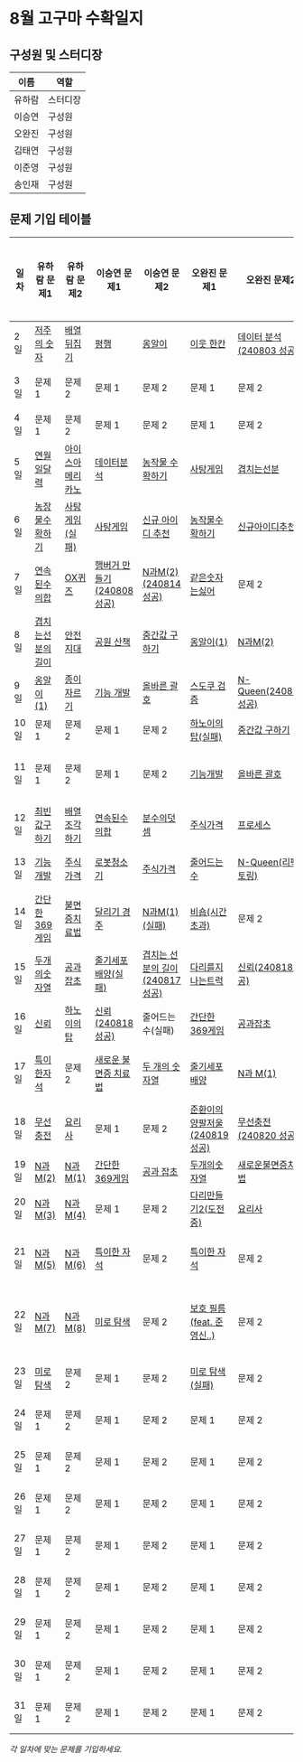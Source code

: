 # 8월 고구마 수확일지

## 구성원 및 스터디장

| 이름   | 역할    |
| ------ | ------- |
| 유하람 | 스터디장 |
| 이승연 | 구성원  |
| 오완진 | 구성원  |
| 김태연 | 구성원  |
| 이준영 | 구성원  |
| 송인재 | 구성원  |

## 문제 기입 테이블

<table>
  <thead>
    <tr>
      <th>일차</th>
      <th>유하람 문제1</th>
      <th>유하람 문제2</th>
      <th>이승연 문제1</th>
      <th>이승연 문제2</th>
      <th>오완진 문제1</th>
      <th>오완진 문제2</th>
      <th>김태연 문제1</th>
      <th>김태연 문제2</th>
      <th>이준영 문제 1</th>
      <th>이준영 문제 2</th>
      <th>송인재 문제 1</th>
      <th>송인재 문제 2</th>
    </tr>
  </thead>
  <tbody>
    <tr>
      <td>2일</td>
      <td><a href="유하람/프로그래머스/0/120871. 저주의 숫자 3">저주의 숫자</a></td>
      <td><a href="유하람/프로그래머스/0/120821. 배열 뒤집기">배열 뒤집기</a></td>
      <td><a href="이승연/프로그래머스/0/120875. 평행">평행</a></td>
      <td><a href="이승연/프로그래머스/0/120956. 옹알이 （1）">옹알이</a></td>
      <td><a href="오완진/프로그래머스/1/250125. ［PCCE 기출문제］ 9번 ／ 이웃한 칸">이웃 한칸</a></td>
      <td><a href="오완진/프로그래머스/1/250121. ［PCCE 기출문제］ 10번 ／ 데이터 분석">데이터 분석(240803 성공)</a></td>
      <td><a href="김태연/SWEA/D3/1209. ［S／W 문제해결 기본］ 2일차 － Sum">Sum</a></td>
      <td><a href="김태연/백준/Silver/3085. 사탕 게임">사탕 게임</a></td>
      <td><a>문제 1</a></td>
      <td><a>문제 2</a></td>
    </tr>
    <tr>
      <td>3일</td>
      <td><a>문제 1</a></td>
      <td><a>문제 2</a></td>
      <td><a>문제 1</a></td>
      <td><a>문제 2</a></td>
      <td><a>문제 1</a></td>
      <td><a>문제 2</a></td>
      <td><a href="김태연/프로그래머스/0/181913. 문자열 여러 번 뒤집기">문자열 여러 번 뒤집기</a></td>
      <td><a href="김태연/프로그래머스/0/120829. 각도기">각도기</a></td>
      <td><a>문제 1</a></td>
      <td><a>문제 2</a></td>
    </tr>
    <tr>
      <td>4일</td>
      <td><a>문제 1</a></td>
      <td><a>문제 2</a></td>
      <td><a>문제 1</a></td>
      <td><a>문제 2</a></td>
      <td><a>문제 1</a></td>
      <td><a>문제 2</a></td>
      <td><a href="김태연/프로그래머스/0/181925. 수 조작하기 2">수 조작하기2</a></td>
      <td><a href="김태연/프로그래머스/0/181928. 이어 붙인 수">이어붙인 수</a></td>
      <td><a>문제 1</a></td>
      <td><a>문제 2</a></td>
    </tr>
    <tr>
      <td>5일</td>
      <td><a href="유하람/SWEA/D1/2056. 연월일 달력">연월일달력</a></td>
      <td><a href="유하람/프로그래머스/0/120819. 아이스 아메리카노">아이스아메리카노</a></td>
      <td><a href="이승연/프로그래머스/1/250121. ［PCCE 기출문제］ 10번 ／ 데이터 분석">데이터분석</a></td>
      <td><a href="이승연/SWEA/D3/2805. 농작물 수확하기">농작물 수확하기</a></td>
      <td><a href="오완진/백준/Silver/3085. 사탕 게임">사탕게임</a></td>
      <td><a href="오완진/프로그래머스/0/120876. 겹치는 선분의 길이">겹치는선분</a></td>
      <td><a href="김태연/SWEA/D3/2805. 농작물 수확하기">농작물수확하기</a></td>
      <td><a href="김태연/프로그래머스/1/250121. ［PCCE 기출문제］ 10번 ／ 데이터 분석">데이터분석</a></td>
      <td><a href="이준영/백준/Silver/15649. N과 M （1）">N과M1</a></td>
      <td><a href="이준영/백준/Silver/15650. N과 M （2）">N과M2</a></td>
    </tr>  
    <tr>
      <td>6일</td>
      <td><a href="유하람/SWEA/D3/2805. 농작물 수확하기">농장물수확하기</a></td>
      <td><a href="#">사탕게임(실패)</a></td>
      <td><a href="이승연/백준/Silver/3085. 사탕 게임">사탕게임</a></td>
      <td><a href="이승연/프로그래머스/1/72410. 신규 아이디 추천">신규 아이디 추천</a></td>
      <td><a href="오완진/SWEA/D3/2805. 농작물 수확하기">농작물수확하기</a></td>
      <td><a href="오완진/프로그래머스/1/72410. 신규 아이디 추천">신규아이디추천</a></td>
      <td><a href="#">신규 아이디 추천 (실패)</a></td>
      <td><a href="김태연/프로그래머스/2/12946. 하노이의 탑">하노이탑</a></td>
      <td><a href="이준영/백준/Silver/3085. 사탕 게임">사탕게임</a></td>
      <td><a href="이준영/프로그래머스/1/250121. ［PCCE 기출문제］ 10번 ／ 데이터 분석">데이터 분석</a></td>
    </tr>
    <tr>
      <td>7일</td>
      <td><a href="유하람/프로그래머스/0/120923. 연속된 수의 합">연속된수의합</a></td>
      <td><a href="유하람/프로그래머스/0/120907. OX퀴즈">OX퀴즈</a></td>
      <td><a href="이승연/프로그래머스/1/133502. 햄버거 만들기">햄버거 만들기 (240808 성공)</a></td>
      <td><a href="이승연/백준/Silver/15650. N과 M （2）">N과M(2) (240814 성공)</a></td>
      <td><a href="오완진/프로그래머스/1/12906. 같은 숫자는 싫어">같은숫자는싫어</a></td>
      <td><a>문제 2</a></td>
      <td><a href="김태연/백준/Silver/15650. N과 M （2）/N과 M （2）.java">N과M2 (240814 성공)</a></td>
      <td><a href="김태연/백준/Silver/28278. 스택 2">스택</a></td>
      <td><a href="이준영/SWEA/D3/2805. 농작물 수확하기">농작물수확하기</a></td>
      <td><a href="이준영/프로그래머스/1/72410. 신규 아이디 추천">신규 아이디 추천</a></td>
    </tr>
    <tr>
      <td>8일</td>
      <td><a href="유하람/프로그래머스/0/120876. 겹치는 선분의 길이">겹치는선분의길이</a></td>
      <td><a href="유하람/프로그래머스/0/120866. 안전지대">안전지대</a></td>
      <td><a href="이승연/프로그래머스/1/172928. 공원 산책">공원 산책</a></td>
      <td><a href="#">중간값 구하기</a></td>
      <td><a href="오완진/프로그래머스/0/120956. 옹알이 （1）">옹알이(1)</a></td>
      <td><a href="오완진/백준/Silver/15650. N과 M （2）">N과M(2)</a></td>
      <td><a href="김태연/프로그래머스/0/181924. 수열과 구간 쿼리 3">수열과 구간 쿼리3</a></td>
      <td><a href="김태연/백준/Silver/2161. 카드1">카드1</a></td>
      <td><a href="이준영/프로그래머스/2/12946. 하노이의 탑>문제">하노이의 탑</a></td>
      <td><a href="이준영/백준/Gold/6443. 애너그램">에너그램</a></td>
    </tr>
    <tr>
      <td>9일</td>
      <td><a href="유하람/프로그래머스/0/120956. 옹알이 （1）">옹알이(1)</a></td>
      <td><a href="유하람/프로그래머스/0/120922. 종이 자르기">종이자르기</a></td>
      <td><a href="이승연/프로그래머스/2/42586. 기능개발">기능 개발</a></td>
      <td><a href="이승연/프로그래머스/2/12909. 올바른 괄호">올바른 괄호</a></td>
      <td><a href="오완진/SWEA/D2/1974. 스도쿠 검증">스도쿠 검증</a></td>
      <td><a href="오완진/백준/Gold/9663. N－Queen">N-Queen(240813 성공)</a></td>
      <td><a href="김태연/프로그래머스/2/42586. 기능개발">기능개발</a></td>
      <td><a href="김태연/프로그래머스/1/178871. 달리기 경주">달리기 경주</a></td>
      <td><a href="이준영/백준/Gold/9663. N－Queen">N-Queen</a></td>
      <td><a href="이준영/백준/Gold/1799. 비숍">비숍</a></td>
    </tr>
    <tr>
      <td>10일</td>
      <td><a>문제 1</a></td>
      <td><a>문제 2</a></td>
      <td><a>문제 1</a></td>
      <td><a>문제 2</a></td>
      <td><a href="오완진/프로그래머스/2/12946. 하노이의 탑">하노이의 탑(실패)</a></td>
      <td><a href="오완진/SWEA/D4/3000. 중간값 구하기">중간값 구하기</a></td>
      <td><a href="김태연/백준/Bronze/10988. 팰린드롬인지 확인하기">백준-팰린드롬</a></td>
      <td><a href="김태연/프로그래머스/0/120819. 아이스 아메리카노">아이스아메리카노</a></td>
      <td><a href="이준영/프로그래머스/2/42584. 주식가격">주식가격</a></td>
      <td><a href="이준영/프로그래머스/2/42586. 기능개발">기능개발</a></td>
    </tr>
    <tr>
      <td>11일</td>
      <td><a>문제 1</a></td>
      <td><a>문제 2</a></td>
      <td><a>문제 1</a></td>
      <td><a>문제 2</a></td>
      <td><a href="오완진/프로그래머스/2/42586. 기능개발">기능개발</a></td>
      <td><a href="오완진/프로그래머스/2/12909. 올바른 괄호">올바른 괄호</a></td>
      <td><a>줄어드는수(실패 : 메모리초과)</a></td>
      <td><a>문제 2</a></td>
      <td><a href="이준영/백준/Gold/1174. 줄어드는 수">줄어드는 수</a></td>
      <td><a href="이준영/프로그래머스/2/12909. 올바른 괄호">올바른 괄호</a></td>
    </tr>
    <tr>
      <td>12일</td>
      <td><a href="유하람/프로그래머스/0/120812. 최빈값 구하기">최빈값구하기</a></td>
      <td><a href="유하람/프로그래머스/0/181893. 배열 조각하기">배열조각하기</a></td>
      <td><a href="이승연/프로그래머스/0/120923. 연속된 수의 합">연속된수의합</a></td>
      <td><a href="이승연/프로그래머스/0/120808. 분수의 덧셈">분수의덧셈</a></td>
      <td><a href="오완진/프로그래머스/2/42584. 주식가격">주식가격</a></td>
      <td><a href="오완진/프로그래머스/2/42587. 프로세스">프로세스</a></td>
      <td><a href="김태연/프로그래머스/2/42584. 주식가격">주식가격</a></td>
      <td><a href="김태연/프로그래머스/0/181893. 배열 조각하기">배열 조각하기</a></td>
      <td><a href="이준영/백준/Silver/2606. 바이러스">바이러스</a></td>
      <td><a href="이준영/백준/Silver/1260. DFS와 BFS">DFS와 BFS</a></td>
    </tr>
    <tr>
      <td>13일</td>
      <td><a href="유하람/프로그래머스/2/42586. 기능개발">기능개발</a></td>
      <td><a href="유하람/프로그래머스/2/42584. 주식가격">주식가격</a></td>
      <td><a href="이승연/백준/Gold/14503. 로봇 청소기">로봇청소기</a></td>
      <td><a href="이승연/프로그래머스/2/42584. 주식가격">주식가격</a></td>
      <td><a href="오완진/백준/Gold/1174. 줄어드는 수">줄어드는 수</a></td>
      <td><a href="오완진/백준/Gold/9663. N－Queen">N-Queen(리팩토링)</a></td>
      <td><a href="김태연/SWEA/D2/1926. 간단한 369게임">369게임</a></td>
      <td><a href="김태연/SWEA/D3/1230. ［S／W 문제해결 기본］ 8일차 － 암호문3">암호문1,2,3</a></td>
      <td><a href="이준영/백준/Silver/1325. 효율적인 해킹">효율적인 해킹</a></td>
      <td><a href="이준영/프로그래머스/1/178871. 달리기 경주">달리기 경주</a></td>
    </tr>
    <tr>
      <td>14일</td>
      <td><a href="유하람/SWEA/D2/1926. 간단한 369게임">간단한369게임</a></td>
      <td><a href="유하람/SWEA/D2/1288. 새로운 불면증 치료법">불면증치료법</a></td>
      <td><a href="이승연/프로그래머스/1/178871. 달리기 경주">달리기 경주</a></td>
      <td><a href="#">N과M(1) (실패)</a></td>
      <td><a href="https://github.com/ssafy-12-seoul-8/SWEET_POTATOES/issues/4#issuecomment-2292940581">비숍(시간초과)</a></td>
      <td><a>문제 2</a></td>
      <td><a >명예의전당(실패)</a></td>
      <td><a href="김태연/프로그래머스/0/120871. 저주의 숫자 3">저주의숫자(20240815)</a></td>
      <td><a href="이준영/SWEA/D4/3234. 준환이의 양팔저울">준환이의 양팔저울</a></td>
      <td><a href="이준영/SWEA/Unrated/2112. ［모의 SW 역량테스트］ 보호 필름">보호 필름</a></td>
    </tr>
    <tr>
      <td>15일</td>
      <td><a href="유하람/SWEA/D2/1959. 두 개의 숫자열">두개의숫자열</a></td>
      <td><a href="유하람/SWEA/D3/14555. 공과 잡초">공과잡초</a></td>
      <td><a href="#">줄기세포배양(실패)</a></td>
      <td><a href="이승연/프로그래머스/0/120876. 겹치는 선분의 길이">겹치는 선분의 길이(240817 성공)</a></td>
      <td><a href="오완진/프로그래머스/2/42583. 다리를 지나는 트럭">다리를지나는트럭</a></td>
      <td><a href="오완진/SWEA/D3/10761. 신뢰">신뢰(240818 성공)</a></td>
      <td><a href="김태연/SWEA/D2/1959. 두 개의 숫자열">두개의숫자열</a></td>
      <td><a>신뢰(실패)</a></td>
      <td><a href="이준영/SWEA/Unrated/4013. ［모의 SW 역량테스트］ 특이한 자석">특이한 자석</a></td>
      <td><a href="이준영/SWEA/Unrated/5653. ［모의 SW 역량테스트］ 줄기세포배양">줄기세포배양</a></td>
    </tr>
    <tr>
      <td>16일</td>
      <td><a href="유하람/SWEA/D3/10761. 신뢰">신뢰</a></td>
      <td><a href="유하람/프로그래머스/2/12946. 하노이의 탑">하노이의탑</a></td>
      <td><a href="이승연/SWEA/D3/10761. 신뢰">신뢰(240818 성공)</a></td>
      <td><a>줄어드는 수(실패)</a></td>
      <td><a href="오완진/SWEA/D2/1926. 간단한 369게임">간단한369게임</a></td>
      <td><a href="오완진/SWEA/D3/14555. 공과 잡초">공과잡초</a></td>
      <td><a href="김태연/SWEA/D3/14555. 공과 잡초">공과잡초</a></td>
      <td><a href="김태연/SWEA/D2/1288. 새로운 불면증 치료법">새로운불면증치료법</a></td>
      <td><a href="이준영/SWEA/D2/16811. 당근 포장하기">당근 포장하기</a></td>
      <td><a href="이준영/SWEA/Unrated/5644. ［모의 SW 역량테스트］ 무선 충전">무선 충전</a></td>
    </tr>
    <tr>
      <td>17일</td>
      <td><a href="유하람/SWEA/Unrated/4013. ［모의 SW 역량테스트］ 특이한 자석">특이한자석</a></td>
      <td><a>문제 2</a></td>
      <td><a href="이승연/SWEA/D2/1288. 새로운 불면증 치료법">새로운 불면증 치료법</a></td>
      <td><a href="이승연/SWEA/D2/1959. 두 개의 숫자열">두 개의 숫자열</a></td>
      <td><a href="오완진/SWEA/Unrated/5653. ［모의 SW 역량테스트］ 줄기세포배양">줄기세포배양</a></td>
      <td><a href="오완진/백준/Silver/15649. N과 M （1）">N과 M(1)</a></td>
      <td><a>옹알이하는중</a></td>
      <td><a href="김태연/프로그래머스/0/181923. 수열과 구간 쿼리 2">수열과 구간쿼리2</a></td>
      <td><a href="이준영/SWEA/D2/1288. 새로운 불면증 치료법">새로운 불면증 치료법</a></td>
      <td><a href="이준영/SWEA/D2/1926. 간단한 369게임">간단한 369게임</a></td>
    </tr>
    <tr>
      <td>18일</td>
      <td><a href="유하람/SWEA/Unrated/5644. ［모의 SW 역량테스트］ 무선 충전">무선충전</a></td>
      <td><a href="유하람/SWEA/Unrated/4012. ［모의 SW 역량테스트］ 요리사">요리사</a></td>
      <td><a>문제 1</a></td>
      <td><a>문제 2</a></td>
      <td><a href="오완진/SWEA/D4/3234. 준환이의 양팔저울">준환이의양팔저울(240819 성공)</a></td>
      <td><a href="오완진/SWEA/Unrated/5644. ［모의 SW 역량테스트］ 무선 충전">무선충전(240820 성공)</a></td>
      <td><a href="김태연/SWEA/Unrated/2112. ［모의 SW 역량테스트］ 보호 필름">보호필름(240821 성공)</a></td>
      <td><a href="김태연/백준/Silver/15649. N과 M （1）">N과M(1)</a></td>
      <td><a href="이준영/SWEA/D3/10761. 신뢰">신뢰</a></td>
      <td><a href="이준영/SWEA/D3/14555. 공과 잡초">공과 잡초</a></td>
    </tr>
    <tr>
      <td>19일</td>
      <td><a href="유하람/백준/Silver/15650. N과 M （2）">N과M(2)</a></td>
      <td><a href="유하람/백준/Silver/15649. N과 M （1）">N과M(1)</a></td>
      <td><a href="이승연/SWEA/D2/1926. 간단한 369게임">간단한 369게임</a></td>
      <td><a href="이승연/SWEA/D3/14555. 공과 잡초">공과 잡초</a></td>
      <td><a href="오완진/SWEA/D2/1959. 두 개의 숫자열">두개의숫자열</a></td>
      <td><a href="오완진/SWEA/D2/1288. 새로운 불면증 치료법">새로운불면증치료법</a></td>
      <td><a>문제 1</a></td>
      <td><a>문제 2</a></td>
      <td><a href="이준영/SWEA/D2/1959. 두 개의 숫자열">두 개의 숫자열</a></td>
      <td><a href="이준영/백준/Silver/16918. 봄버맨">봄버맨</a></td>
    </tr>
    <tr>
      <td>20일</td>
      <td><a href="유하람/백준/Silver/15651. N과 M （3）">N과M(3)</a></td>
      <td><a href="유하람/백준/Silver/15652. N과 M （4）">N과M(4)</a></td>
      <td><a>문제 1</a></td>
      <td><a>문제 2</a></td>
      <td><a href="https://github.com/ssafy-12-seoul-8/SWEET_POTATOES/issues/8">다리만들기2(도전 중)</a></td>
      <td><a href="오완진/SWEA/Unrated/4012. ［모의 SW 역량테스트］ 요리사">요리사</a></td>
      <td><a>문제 1</a></td>
      <td><a>문제 2</a></td>
      <td><a href="이준영/백준/Gold/17836. 공주님을 구해라！">공주님을 구해라 !</a></td>
      <td><a href="이준영/백준/Gold/32136. 소신발언">소신발언</a></td>
    </tr>
    <tr>
      <td>21일</td>
      <td><a href="유하람/백준/Silver/15654. N과 M （5）">N과M(5)</a></td>
      <td><a href="유하람/백준/Silver/15655. N과 M （6）">N과M(6)</a></td>
      <td><a href="이승연/SWEA/Unrated/4013. ［모의 SW 역량테스트］ 특이한 자석">특이한 자석</a></td>
      <td><a>문제 2</a></td>
      <td><a href="오완진/SWEA/Unrated/4013. ［모의 SW 역량테스트］ 특이한 자석">특이한 자석</a></td>
      <td><a>문제 2</a></td>
      <td><a href="김태연/백준/Silver/15651. N과 M （3）">N과M(3)</a></td>
      <td><a>문제 2</a></td>
      <td><a href="이준영/백준/Gold/17162. 가희의 수열놀이 （Small）">가희의 수열놀이 (small)</a></td>
      <td><a href="이준영/백준/Gold/17472. 다리 만들기 2">다리 만들기 2</a></td>
    </tr>
    <tr>
      <td>22일</td>
      <td><a href="유하람/백준/Silver/15656. N과 M （7）">N과M(7)</a></td>
      <td><a href="유하람/백준/Silver/15657. N과 M （8）">N과M(8)</a></td>
      <td><a href="이승연/백준/Silver/2178. 미로 탐색">미로 탐색</a></td>
      <td><a>문제 2</a></td>
      <td><a href="오완진/SWEA/Unrated/2112. ［모의 SW 역량테스트］ 보호 필름">보호 필름(feat. 준영신..)</a></td>
      <td><a>문제 2</a></td>
      <td><a href="김태연/백준/Silver/15652. N과 M （4）">N과M(4)</a></td>
      <td><a href="김태연/백준/Silver/2178. 미로 탐색">미로탐색</a></td>
      <td><a href="이준영/백준/Gold/13023. ABCDE">ABCDE</a></td>
      <td><a href="이준영/백준/Gold/15686. 치킨 배달">치킨 배달</a></td>
      <td><a href="송인재/백준/Gold/14503. 로봇 청소기">로봇 청소기</a></td>
      <td><a href="송인재/백준/Gold/14502. 연구소">연구소</a></td>
    </tr>
    <tr>
      <td>23일</td>
      <td><a href="유하람/백준/Silver/2178. 미로 탐색">미로탐색</a></td>
      <td><a>문제 2</a></td>
      <td><a>문제 1</a></td>
      <td><a>문제 2</a></td>
      <td><a href="https://github.com/ssafy-12-seoul-8/SWEET_POTATOES/issues/9">미로 탐색(실패)</a></td>
      <td><a>문제 2</a></td>
      <td><a href="김태연/백준/Silver/15654. N과 M （5）">N과M(5)</a></td>
      <td><a href="김태연/백준/Silver/15655. N과 M （6）">N과M(6)</a></td>
      <td><a href="이준영/SWEA/Unrated/1952. ［모의 SW 역량테스트］ 수영장">수영장</a></td>
      <td><a href="이준영/백준/Silver/2178. 미로 탐색">미로 탐색</a></td>
      <td><a>문제 1</a></td>
      <td><a>문제 2</a></td>
    </tr>
    <tr>
      <td>24일</td>
      <td><a>문제 1</a></td>
      <td><a>문제 2</a></td>
      <td><a>문제 1</a></td>
      <td><a>문제 2</a></td>
      <td><a>문제 1</a></td>
      <td><a>문제 2</a></td>
      <td><a href="김태연/백준/Silver/15656. N과 M （7）">N과M(7)</a></td>
      <td><a href="김태연/백준/Silver/15657. N과 M （8）">N과M(8)</a></td>
      <td><a>문제 1</a></td>
      <td><a>문제 2</a></td>
      <td><a>문제 1</a></td>
      <td><a>문제 2</a></td>
    </tr>
    <tr>
      <td>25일</td>
      <td><a>문제 1</a></td>
      <td><a>문제 2</a></td>
      <td><a>문제 1</a></td>
      <td><a>문제 2</a></td>
      <td><a>문제 1</a></td>
      <td><a>문제 2</a></td>
      <td><a>문제 1</a></td>
      <td><a>문제 2</a></td>
      <td><a>문제 1</a></td>
      <td><a>문제 2</a></td>
      <td><a>문제 1</a></td>
      <td><a>문제 2</a></td>
    </tr>
    <tr>
      <td>26일</td>
      <td><a>문제 1</a></td>
      <td><a>문제 2</a></td>
      <td><a>문제 1</a></td>
      <td><a>문제 2</a></td>
      <td><a>문제 1</a></td>
      <td><a>문제 2</a></td>
      <td><a>문제 1</a></td>
      <td><a>문제 2</a></td>
      <td><a>문제 1</a></td>
      <td><a>문제 2</a></td>
      <td><a>문제 1</a></td>
      <td><a>문제 2</a></td>
    </tr>
    <tr>
      <td>27일</td>
      <td><a>문제 1</a></td>
      <td><a>문제 2</a></td>
      <td><a>문제 1</a></td>
      <td><a>문제 2</a></td>
      <td><a>문제 1</a></td>
      <td><a>문제 2</a></td>
      <td><a>문제 1</a></td>
      <td><a>문제 2</a></td>
      <td><a>문제 1</a></td>
      <td><a>문제 2</a></td>
      <td><a>문제 1</a></td>
      <td><a>문제 2</a></td>
    </tr>
    <tr>
      <td>28일</td>
      <td><a>문제 1</a></td>
      <td><a>문제 2</a></td>
      <td><a>문제 1</a></td>
      <td><a>문제 2</a></td>
      <td><a>문제 1</a></td>
      <td><a>문제 2</a></td>
      <td><a>문제 1</a></td>
      <td><a>문제 2</a></td>
      <td><a>문제 1</a></td>
      <td><a>문제 2</a></td>
      <td><a>문제 1</a></td>
      <td><a>문제 2</a></td>
    </tr>
    <tr>
      <td>29일</td>
      <td><a>문제 1</a></td>
      <td><a>문제 2</a></td>
      <td><a>문제 1</a></td>
      <td><a>문제 2</a></td>
      <td><a>문제 1</a></td>
      <td><a>문제 2</a></td>
      <td><a>문제 1</a></td>
      <td><a>문제 2</a></td>
      <td><a>문제 1</a></td>
      <td><a>문제 2</a></td>
      <td><a>문제 1</a></td>
      <td><a>문제 2</a></td>
    </tr>
    <tr>
      <td>30일</td>
      <td><a>문제 1</a></td>
      <td><a>문제 2</a></td>
      <td><a>문제 1</a></td>
      <td><a>문제 2</a></td>
      <td><a>문제 1</a></td>
      <td><a>문제 2</a></td>
      <td><a>문제 1</a></td>
      <td><a>문제 2</a></td>
      <td><a>문제 1</a></td>
      <td><a>문제 2</a></td>
      <td><a>문제 1</a></td>
      <td><a>문제 2</a></td>
    </tr>
    <tr>
      <td>31일</td>
      <td><a>문제 1</a></td>
      <td><a>문제 2</a></td>
      <td><a>문제 1</a></td>
      <td><a>문제 2</a></td>
      <td><a>문제 1</a></td>
      <td><a>문제 2</a></td>
      <td><a>문제 1</a></td>
      <td><a>문제 2</a></td>
      <td><a>문제 1</a></td>
      <td><a>문제 2</a></td>
      <td><a>문제 1</a></td>
      <td><a>문제 2</a></td>
    </tr>
  </tbody>
</table>

*각 일차에 맞는 문제를 기입하세요.*
